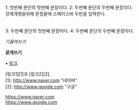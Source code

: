 1: 첫번째 문단의 첫번째 문장이다.
2: 두번째 문단의 두번째 문장이다.  
강제개행을위해 문장끝에 스페이스바 두번을 입력한다.
</br>
</br>
</br>
3: 두번째 문단의 첫번째 문장이다.
4: 두번째 문단의 두번째 문장이다.  

*기울여쓰기*  

**굵게쓰기**  

▪ [링크](http://example.com "링크제목").  

[링크1][1]과 [링크2][2].  
[1]: http://www.naver.com "네이버"  
[2]: http://www.google.com "구글"  

<https://www.naver.com>  
<https://www.google.com>  
